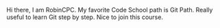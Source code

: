 Hi there,
I am RobinCPC.
My favorite Code School path is Git Path.
Really useful to learn Git step by step.
Nice to join this course.

